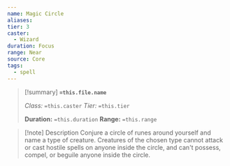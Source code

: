 ```yaml
---
name: Magic Circle
aliases: 
tier: 3
caster:
  - Wizard
duration: Focus
range: Near
source: Core
tags:
  - spell
---
```


> [!summary] **`=this.file.name`**
> 
> *Class:* `=this.caster`
> *Tier:* `=this.tier`
> 
> **Duration:** `=this.duration`
> **Range:** `=this.range`

>[!note] Description
> Conjure a circle of runes around yourself and name a type of creature. Creatures of the chosen type cannot attack or cast hostile spells on anyone inside the circle, and can't possess, compel, or beguile anyone inside the circle.